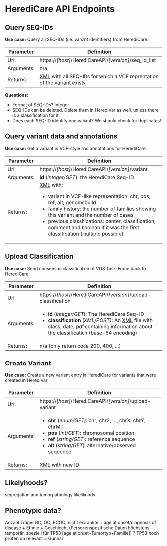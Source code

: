 # HerediCare API Endpoints

## Query SEQ-IDs

**Use case:** Query all SEQ-IDs (i.e. variant identifiers) from HerediCare.

| Parameter  | Definition                                              |
|------------|---------------------------------------------------------|
| Url:       | https://*[host]*/HerediCareAPI/*[version]*/seq_id_list  |
| Arguments: | n/a                                                     |
| Returns:   | [XML](seq_id_list.xsd) with all SEQ-IDs for which a VCF reprentation of the variant exists. |

**Questions:**
- Format of SEQ-IDs? Integer
- SEQ-IDs can be deleted. Delete them in HerediVar as well, unless there is a classification for it.
- Does each SEQ-ID identify one variant? We should check for duplicates!


## Query variant data and annotations

**Use case:** Get a variant in VCF-style and annotations for HerediCare.

| Parameter  | Definition                                                |
|------------|-----------------------------------------------------------|
| Url:       | https://*[host]*/HerediCareAPI/*[version]*/variant        |
| Arguments: | **id** (*integer/GET*): the HerediCare Seq-ID             |
| Returns:   | [XML](variant.xsd) with: <ul><li>variant in VCF-like representation: chr, pos, ref, alt, genomebuild</li><li>family history: the number of families showing this variant and the number of cases</li><li>previous classifications: center, classification, comment and boolean if it was the first classification (multiple possible)</li></ul>|


## Upload Classification

**Use case:** Send consensus classification of VUS Task-Force back to HerediCare

| Parameter  | Definition                                                |
|------------|-----------------------------------------------------------|
| Url:       | https://*[host]*/HerediCareAPI/*[version]*/upload-classification  |
| Arguments: | <ul><li>**id** (*integer/GET*): The HerediCare Seq-ID</li><li>**classification** (*XML/POST)*: An [XML](upload_classification.xsd) file with class, date, pdf containing information about the classification (base-64 encoding)</li></ul> |
| Returns:   | n/a (only return code 200, 400, ...)  |


## Create Variant

**Use case:** Create a new variant entry in HerediCare for variants that were created in HerediVar

| Parameter  | Definition                                                |
|------------|-----------------------------------------------------------|
| Url:       | https://*[host]*/HerediCareAPI/*[version]*/upload-variant |
| Arguments: | <ul><li>**chr** (*enum/GET)*: chr, chr2, ..., chrX, chrY, chrMT</li><li>**pos** (*int/GET*): chromosomal position</li><li>**ref** (*string/GET*): reference sequence</li><li>**alt** (*string/GET*): alternative/observed sequence</li></ul>|
| Returns:   | [XML](create_variant.xsd) with new ID |


## Likelyhoods?

segregation and tumorpathology likelihoods

## Phenotypic data?

Anzahl Träger BC, OC, BCOC, nicht erkrankte + age at onset/diagnosis of disease + Ethnie + Geschlecht (Personenspezifische Daten höchstens temporär, speziell für TP53 [age at onset+Tumortyp+Familie])
? TP53 noch prüfen ob relevant > Gunnar
